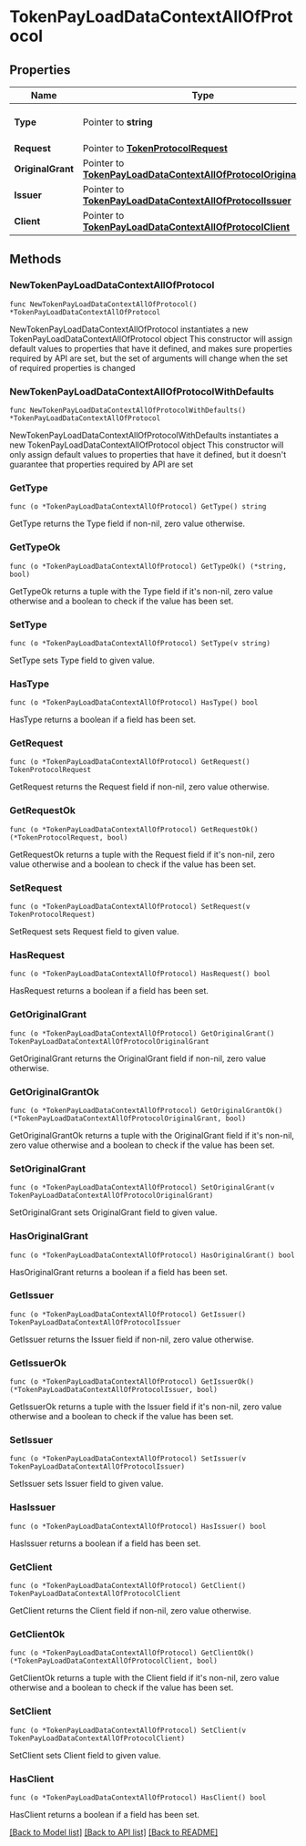 # TokenPayLoadDataContextAllOfProtocol

## Properties

Name | Type | Description | Notes
------------ | ------------- | ------------- | -------------
**Type** | Pointer to **string** | The type of authentication protocol used | [optional] 
**Request** | Pointer to [**TokenProtocolRequest**](TokenProtocolRequest.md) |  | [optional] 
**OriginalGrant** | Pointer to [**TokenPayLoadDataContextAllOfProtocolOriginalGrant**](TokenPayLoadDataContextAllOfProtocolOriginalGrant.md) |  | [optional] 
**Issuer** | Pointer to [**TokenPayLoadDataContextAllOfProtocolIssuer**](TokenPayLoadDataContextAllOfProtocolIssuer.md) |  | [optional] 
**Client** | Pointer to [**TokenPayLoadDataContextAllOfProtocolClient**](TokenPayLoadDataContextAllOfProtocolClient.md) |  | [optional] 

## Methods

### NewTokenPayLoadDataContextAllOfProtocol

`func NewTokenPayLoadDataContextAllOfProtocol() *TokenPayLoadDataContextAllOfProtocol`

NewTokenPayLoadDataContextAllOfProtocol instantiates a new TokenPayLoadDataContextAllOfProtocol object
This constructor will assign default values to properties that have it defined,
and makes sure properties required by API are set, but the set of arguments
will change when the set of required properties is changed

### NewTokenPayLoadDataContextAllOfProtocolWithDefaults

`func NewTokenPayLoadDataContextAllOfProtocolWithDefaults() *TokenPayLoadDataContextAllOfProtocol`

NewTokenPayLoadDataContextAllOfProtocolWithDefaults instantiates a new TokenPayLoadDataContextAllOfProtocol object
This constructor will only assign default values to properties that have it defined,
but it doesn't guarantee that properties required by API are set

### GetType

`func (o *TokenPayLoadDataContextAllOfProtocol) GetType() string`

GetType returns the Type field if non-nil, zero value otherwise.

### GetTypeOk

`func (o *TokenPayLoadDataContextAllOfProtocol) GetTypeOk() (*string, bool)`

GetTypeOk returns a tuple with the Type field if it's non-nil, zero value otherwise
and a boolean to check if the value has been set.

### SetType

`func (o *TokenPayLoadDataContextAllOfProtocol) SetType(v string)`

SetType sets Type field to given value.

### HasType

`func (o *TokenPayLoadDataContextAllOfProtocol) HasType() bool`

HasType returns a boolean if a field has been set.

### GetRequest

`func (o *TokenPayLoadDataContextAllOfProtocol) GetRequest() TokenProtocolRequest`

GetRequest returns the Request field if non-nil, zero value otherwise.

### GetRequestOk

`func (o *TokenPayLoadDataContextAllOfProtocol) GetRequestOk() (*TokenProtocolRequest, bool)`

GetRequestOk returns a tuple with the Request field if it's non-nil, zero value otherwise
and a boolean to check if the value has been set.

### SetRequest

`func (o *TokenPayLoadDataContextAllOfProtocol) SetRequest(v TokenProtocolRequest)`

SetRequest sets Request field to given value.

### HasRequest

`func (o *TokenPayLoadDataContextAllOfProtocol) HasRequest() bool`

HasRequest returns a boolean if a field has been set.

### GetOriginalGrant

`func (o *TokenPayLoadDataContextAllOfProtocol) GetOriginalGrant() TokenPayLoadDataContextAllOfProtocolOriginalGrant`

GetOriginalGrant returns the OriginalGrant field if non-nil, zero value otherwise.

### GetOriginalGrantOk

`func (o *TokenPayLoadDataContextAllOfProtocol) GetOriginalGrantOk() (*TokenPayLoadDataContextAllOfProtocolOriginalGrant, bool)`

GetOriginalGrantOk returns a tuple with the OriginalGrant field if it's non-nil, zero value otherwise
and a boolean to check if the value has been set.

### SetOriginalGrant

`func (o *TokenPayLoadDataContextAllOfProtocol) SetOriginalGrant(v TokenPayLoadDataContextAllOfProtocolOriginalGrant)`

SetOriginalGrant sets OriginalGrant field to given value.

### HasOriginalGrant

`func (o *TokenPayLoadDataContextAllOfProtocol) HasOriginalGrant() bool`

HasOriginalGrant returns a boolean if a field has been set.

### GetIssuer

`func (o *TokenPayLoadDataContextAllOfProtocol) GetIssuer() TokenPayLoadDataContextAllOfProtocolIssuer`

GetIssuer returns the Issuer field if non-nil, zero value otherwise.

### GetIssuerOk

`func (o *TokenPayLoadDataContextAllOfProtocol) GetIssuerOk() (*TokenPayLoadDataContextAllOfProtocolIssuer, bool)`

GetIssuerOk returns a tuple with the Issuer field if it's non-nil, zero value otherwise
and a boolean to check if the value has been set.

### SetIssuer

`func (o *TokenPayLoadDataContextAllOfProtocol) SetIssuer(v TokenPayLoadDataContextAllOfProtocolIssuer)`

SetIssuer sets Issuer field to given value.

### HasIssuer

`func (o *TokenPayLoadDataContextAllOfProtocol) HasIssuer() bool`

HasIssuer returns a boolean if a field has been set.

### GetClient

`func (o *TokenPayLoadDataContextAllOfProtocol) GetClient() TokenPayLoadDataContextAllOfProtocolClient`

GetClient returns the Client field if non-nil, zero value otherwise.

### GetClientOk

`func (o *TokenPayLoadDataContextAllOfProtocol) GetClientOk() (*TokenPayLoadDataContextAllOfProtocolClient, bool)`

GetClientOk returns a tuple with the Client field if it's non-nil, zero value otherwise
and a boolean to check if the value has been set.

### SetClient

`func (o *TokenPayLoadDataContextAllOfProtocol) SetClient(v TokenPayLoadDataContextAllOfProtocolClient)`

SetClient sets Client field to given value.

### HasClient

`func (o *TokenPayLoadDataContextAllOfProtocol) HasClient() bool`

HasClient returns a boolean if a field has been set.


[[Back to Model list]](../README.md#documentation-for-models) [[Back to API list]](../README.md#documentation-for-api-endpoints) [[Back to README]](../README.md)


